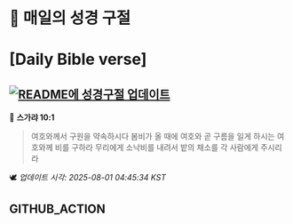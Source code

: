 # 🙏 매일의 성경 구절
# [Daily Bible verse]
## [![README에 성경구절 업데이트](https://github.com/DONGSUKA/first_test/actions/workflows/update-readme-bible.yml/badge.svg)](https://github.com/DONGSUKA/first_test/actions/workflows/update-readme-bible.yml)
<!-- START_BIBLE_VERSE -->
📖 **스가랴 10:1**
> 여호와께서 구원을 약속하시다 봄비가 올 때에 여호와 곧 구름을 일게 하시는 여호와께 비를 구하라 무리에게 소낙비를 내려서 밭의 채소를 각 사람에게 주시리라

🕊️ _업데이트 시각: 2025-08-01 04:45:34 KST_
  <!-- END_BIBLE_VERSE -->
## GITHUB_ACTION
